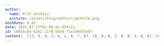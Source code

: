 ```yaml
---
author:
  name: Prof Gotkola
  picture: /assets/blog/authors/gotkola.png
maskRate: 0.43
date: 2025-07-17T02:00:01.856311
id: c0055c6e-62b1-11f0-b564-71e1480f5e87
content: '[[3, 9, 0, 1, 4, 2, 6, 7, 8], [0, 0, 0, 3, 0, 8, 5, 0, 9], [0, 0, 0, 9, 5, 6, 0, 2, 0], [0, 8, 1, 5, 0, 3, 0, 9, 0], [0, 0, 2, 7, 8, 9, 0, 3, 0], [6, 0, 0, 2, 0, 4, 0, 0, 7], [9, 1, 6, 8, 2, 5, 7, 0, 0], [4, 0, 7, 6, 0, 1, 0, 8, 0], [8, 0, 0, 4, 0, 7, 2, 6, 0]]'
---
```

